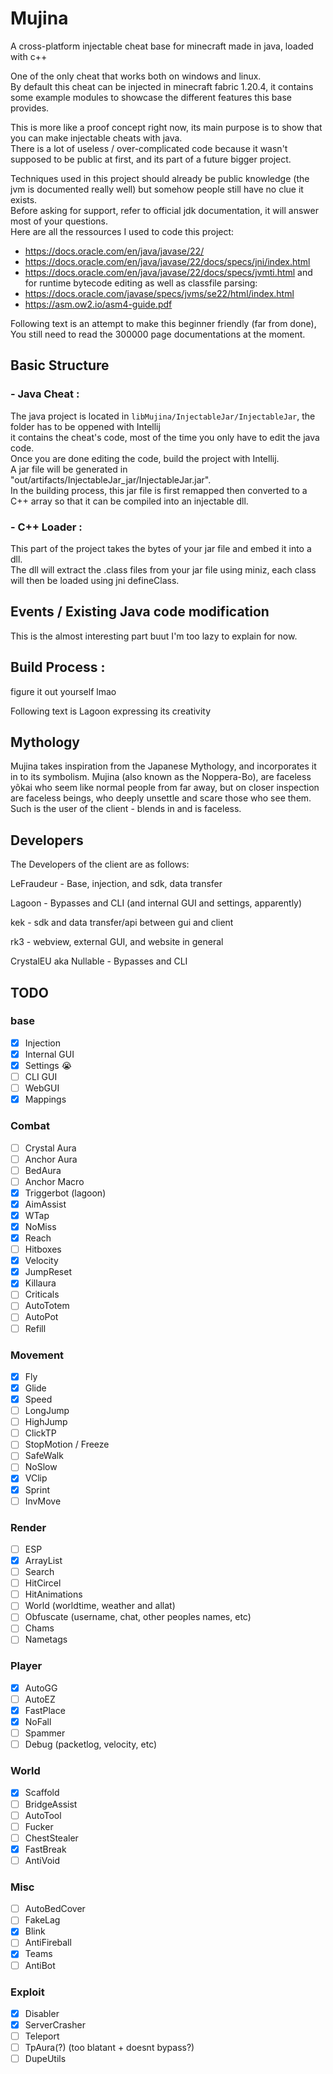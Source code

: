 # Mujina
A cross-platform injectable cheat base for minecraft made in java, loaded with c++ 

One of the only cheat that works both on windows and linux.\
By default this cheat can be injected in minecraft fabric 1.20.4, it contains some example modules to showcase the different features this base provides.

This is more like a proof concept right now, its main purpose is to show that you can make injectable cheats with java.\
There is a lot of useless / over-complicated code because it wasn't supposed to be public at first, and its part of a future bigger project.

Techniques used in this project should already be public knowledge (the jvm is documented really well) but somehow people still have no clue it exists.\
Before asking for support, refer to official jdk documentation, it will answer most of your questions.\
Here are all the ressources I used to code this project:
- https://docs.oracle.com/en/java/javase/22/
- https://docs.oracle.com/en/java/javase/22/docs/specs/jni/index.html
- https://docs.oracle.com/en/java/javase/22/docs/specs/jvmti.html
and for runtime bytecode editing as well as classfile parsing:
- https://docs.oracle.com/javase/specs/jvms/se22/html/index.html
- https://asm.ow2.io/asm4-guide.pdf


Following text is an attempt to make this beginner friendly (far from done),
You still need to read the 300000 page documentations at the moment.

## Basic Structure

### - Java Cheat :
The java project is located in `libMujina/InjectableJar/InjectableJar`, the folder has to be oppened with Intellij\
it contains the cheat's code, most of the time you only have to edit the java code.\
Once you are done editing the code, build the project with Intellij.\
A jar file will be generated in "out/artifacts/InjectableJar_jar/InjectableJar.jar".\
In the building process, this jar file is first remapped then converted to a C++ array so that it can be compiled into an injectable dll.

### - C++ Loader :
This part of the project takes the bytes of your jar file and embed it into a dll.\
The dll will extract the .class files from your jar file using miniz,
each class will then be loaded using jni defineClass.

## Events / Existing Java code modification
This is the almost interesting part buut I'm too lazy to explain for now.

## Build Process :
figure it out yourself lmao



Following text is Lagoon expressing its creativity

## Mythology
Mujina takes inspiration from the Japanese Mythology, and incorporates it in to its symbolism. Mujina (also known as the Noppera-Bo), are faceless yõkai who seem like normal people from far away, but on closer inspection are faceless beings, who deeply unsettle and scare those who see them. Such is the user of the client - blends in and is faceless. 
 
## Developers
The Developers of the client are as follows:

LeFraudeur - Base, injection, and sdk, data transfer

Lagoon - Bypasses and CLI (and internal GUI and settings, apparently)

kek - sdk and data transfer/api between gui and client

rk3 - webview, external GUI, and website in general

CrystalEU aka Nullable - Bypasses and CLI 


## TODO

### base
- [X] Injection
- [x] Internal GUI
- [x] Settings :sob:
- [ ] CLI GUI
- [ ] WebGUI
- [x] Mappings

### Combat 
- [ ] Crystal Aura
- [ ] Anchor Aura 
- [ ] BedAura
- [ ] Anchor Macro
- [x] Triggerbot (lagoon)
- [x] AimAssist
- [x] WTap
- [x] NoMiss
- [x] Reach
- [ ] Hitboxes
- [x] Velocity 
- [x] JumpReset
- [x] Killaura
- [ ] Criticals
- [ ] AutoTotem
- [ ] AutoPot
- [ ] Refill

### Movement
- [x] Fly
- [x] Glide
- [x] Speed
- [ ] LongJump
- [ ] HighJump
- [ ] ClickTP
- [ ] StopMotion / Freeze
- [ ] SafeWalk
- [ ] NoSlow
- [x] VClip
- [x] Sprint
- [ ] InvMove

### Render
- [ ] ESP
- [x] ArrayList
- [ ] Search
- [ ] HitCircel
- [ ] HitAnimations
- [ ] World (worldtime, weather and allat)
- [ ] Obfuscate (username, chat, other peoples names, etc)
- [ ] Chams
- [ ] Nametags

### Player
- [x] AutoGG
- [ ] AutoEZ
- [x] FastPlace
- [x] NoFall
- [ ] Spammer
- [ ] Debug (packetlog, velocity, etc)

### World
- [x] Scaffold
- [ ] BridgeAssist
- [ ] AutoTool
- [ ] Fucker
- [ ] ChestStealer
- [x] FastBreak
- [ ] AntiVoid

### Misc
- [ ] AutoBedCover
- [ ] FakeLag
- [x] Blink
- [ ] AntiFireball
- [x] Teams
- [ ] AntiBot

### Exploit
- [x] Disabler
- [x] ServerCrasher
- [ ] Teleport
- [ ] TpAura(?) (too blatant + doesnt bypass?)
- [ ] DupeUtils
